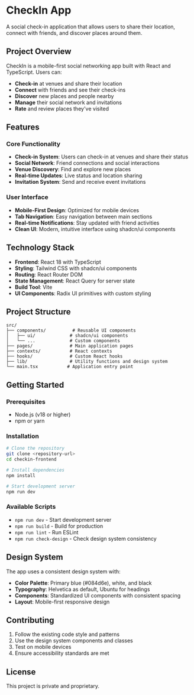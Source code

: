 # CheckIn App

A social check-in application that allows users to share their location, connect with friends, and discover places around them.

## Project Overview

CheckIn is a mobile-first social networking app built with React and TypeScript. Users can:

- **Check-in** at venues and share their location
- **Connect** with friends and see their check-ins
- **Discover** new places and people nearby
- **Manage** their social network and invitations
- **Rate** and review places they've visited

## Features

### Core Functionality
- **Check-in System**: Users can check-in at venues and share their status
- **Social Network**: Friend connections and social interactions
- **Venue Discovery**: Find and explore new places
- **Real-time Updates**: Live status and location sharing
- **Invitation System**: Send and receive event invitations

### User Interface
- **Mobile-First Design**: Optimized for mobile devices
- **Tab Navigation**: Easy navigation between main sections
- **Real-time Notifications**: Stay updated with friend activities
- **Clean UI**: Modern, intuitive interface using shadcn/ui components

## Technology Stack

- **Frontend**: React 18 with TypeScript
- **Styling**: Tailwind CSS with shadcn/ui components
- **Routing**: React Router DOM
- **State Management**: React Query for server state
- **Build Tool**: Vite
- **UI Components**: Radix UI primitives with custom styling

## Project Structure

```
src/
├── components/          # Reusable UI components
│   ├── ui/             # shadcn/ui components
│   └── ...             # Custom components
├── pages/              # Main application pages
├── contexts/           # React contexts
├── hooks/              # Custom React hooks
├── lib/                # Utility functions and design system
└── main.tsx           # Application entry point
```

## Getting Started

### Prerequisites
- Node.js (v18 or higher)
- npm or yarn

### Installation

```bash
# Clone the repository
git clone <repository-url>
cd checkin-frontend

# Install dependencies
npm install

# Start development server
npm run dev
```

### Available Scripts

- `npm run dev` - Start development server
- `npm run build` - Build for production
- `npm run lint` - Run ESLint
- `npm run check-design` - Check design system consistency

## Design System

The app uses a consistent design system with:

- **Color Palette**: Primary blue (#084d6e), white, and black
- **Typography**: Helvetica as default, Ubuntu for headings
- **Components**: Standardized UI components with consistent spacing
- **Layout**: Mobile-first responsive design

## Contributing

1. Follow the existing code style and patterns
2. Use the design system components and classes
3. Test on mobile devices
4. Ensure accessibility standards are met

## License

This project is private and proprietary.
